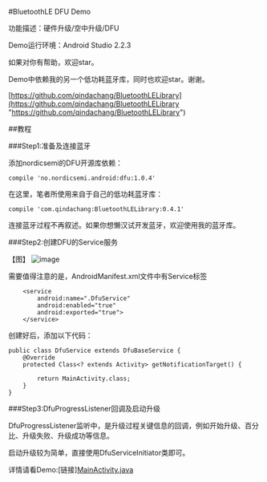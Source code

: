 #BluetoothLE DFU Demo

功能描述：硬件升级/空中升级/DFU

Demo运行环境：Android Studio 2.2.3

如果对你有帮助，欢迎star。

Demo中依赖我的另一个低功耗蓝牙库，同时也欢迎star。谢谢。

[https://github.com/qindachang/BluetoothLELibrary](https://github.com/qindachang/BluetoothLELibrary "https://github.com/qindachang/BluetoothLELibrary")

##教程

###Step1:准备及连接蓝牙

添加nordicsemi的DFU开源库依赖：

    compile 'no.nordicsemi.android:dfu:1.0.4'

在这里，笔者所使用来自于自己的低功耗蓝牙库：

    compile 'com.qindachang:BluetoothLELibrary:0.4.1'

连接蓝牙过程不再叙述。如果你想懒汉试开发蓝牙，欢迎使用我的蓝牙库。

###Step2:创建DFU的Service服务

【图】
![image](https://github.com/qindachang/DFUDemo/blob/master/image/20161223163555.png)

需要值得注意的是，AndroidManifest.xml文件中有Service标签

        <service
            android:name=".DfuService"
            android:enabled="true"
            android:exported="true">
        </service>

创建好后，添加以下代码：

    public class DfuService extends DfuBaseService {
        @Override
        protected Class<? extends Activity> getNotificationTarget() {

            return MainActivity.class;
        }
    }



###Step3:DfuProgressListener回调及启动升级

DfuProgressListener监听中，是升级过程关键信息的回调，例如开始升级、百分比、升级失败、升级成功等信息。

启动升级较为简单，直接使用DfuServiceInitiator类即可。


详情请看Demo:[链接][MainActivity.java](https://github.com/qindachang/DFUDemo/blob/master/app/src/main/java/com/qindachang/dfudemo/MainActivity.java "MainActivity.java")

###

